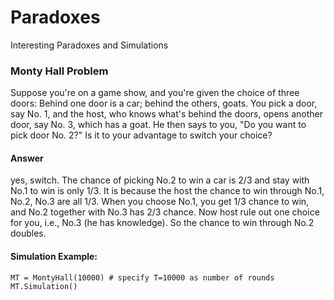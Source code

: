 # Paradoxes
Interesting Paradoxes and Simulations

### Monty Hall Problem

Suppose you're on a game show, and you're given the choice of three doors: Behind one door is a car; behind the others, goats. You pick a door, say No. 1, and the host, who knows what's behind the doors, opens another door, say No. 3, which has a goat. He then says to you, "Do you want to pick door No. 2?" Is it to your advantage to switch your choice?
#### Answer
yes, switch. The chance of picking No.2 to win a car is 2/3 and stay with No.1 to win is only 1/3. It is because the host the chance to win through No.1, No.2, No.3 are all 1/3. When you choose No.1, you get 1/3 chance to win, and No.2 together with No.3 has 2/3 chance. Now host rule out one choice for you, i.e., No.3 (he has knowledge). So the chance to win through No.2 doubles.
#### Simulation Example:
```
MT = MontyHall(10000) # specify T=10000 as number of rounds 
MT.Simulation() 
```
